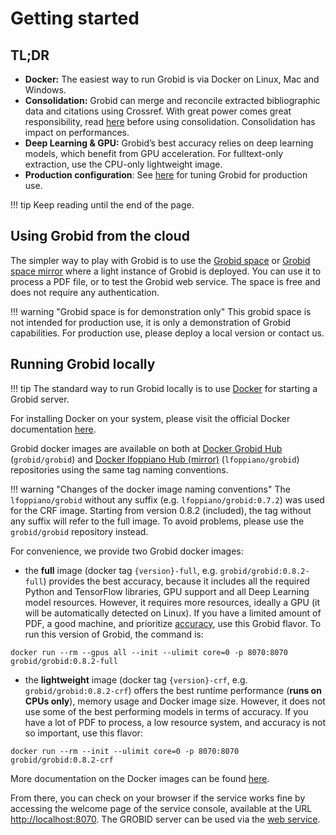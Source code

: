 # Getting started

## TL;DR

- **Docker:** The easiest way to run Grobid is via Docker on Linux, Mac and Windows. 
- **Consolidation:** Grobid can merge and reconcile extracted bibliographic data and citations using Crossref. With great power comes great responsibility, read [here](Consolidation.md) before using consolidation. Consolidation has impact on performances.
- **Deep Learning & GPU:** Grobid’s best accuracy relies on deep learning models, which benefit from GPU acceleration. For fulltext-only extraction, use the CPU-only lightweight image. 
- **Production configuration**: See [here](Frequently-asked-questions.md#could-we-have-some-guidance-for-server-configuration-in-production) for tuning Grobid for production use.

!!! tip
    Keep reading until the end of the page.

## Using Grobid from the cloud  

The simpler way to play with Grobid is to use the [Grobid space](https://huggingface.co/spaces/lfoppiano/grobid) or [Grobid space mirror](https://huggingface.co/spaces/lfoppiano/grobid2) where a light instance of Grobid is deployed.
You can use it to process a PDF file, or to test the Grobid web service. 
The space is free and does not require any authentication.

!!! warning "Grobid space is for demonstration only"
    This grobid space is not intended for production use, it is only a demonstration of Grobid capabilities. For production use, please deploy a local version or contact us.


## Running Grobid locally

!!! tip 
    The standard way to run Grobid locally is to use [Docker](https://docs.docker.com/engine/understanding-docker/) for starting a Grobid server. 


For installing Docker on your system, please visit the official Docker documentation [here](https://docs.docker.com/get-docker/).

Grobid docker images are available on both at [Docker Grobid Hub](https://hub.docker.com/r/grobid/grobid) (`grobid/grobid`) and [Docker lfoppiano Hub (mirror)](https://hub.docker.com/r/lfoppiano/grobid) (`lfoppiano/grobid`) repositories using the same tag naming conventions.

!!! warning "Changes of the docker image naming conventions"
    The `lfoppiano/grobid` without any suffix (e.g. `lfoppiano/grobid:0.7.2`) was used for the CRF image. Starting from version 0.8.2 (included), the tag without any suffix will refer to the full image. To avoid problems, please use the `grobid/grobid` repository instead.


For convenience, we provide two Grobid docker images:

- the **full** image (docker tag `{version}-full`, e.g. `grobid/grobid:0.8.2-full`) provides the best accuracy, because it includes all the required Python and TensorFlow libraries, GPU support and all Deep Learning model resources. However, it requires more resources, ideally a GPU (it will be automatically detected on Linux). If you have a limited amount of PDF, a good machine, and prioritize [accuracy](Deep-Learning-models.md#recommended-deep-learning-models), use this Grobid flavor. To run this version of Grobid, the command is: 

```console
docker run --rm --gpus all --init --ulimit core=0 -p 8070:8070 grobid/grobid:0.8.2-full
```

- the **lightweight** image (docker tag `{version}-crf`, e.g. `grobid/grobid:0.8.2-crf`) offers the best runtime performance (**runs on CPUs only**), memory usage and Docker image size. However, it does not use some of the best performing models in terms of accuracy. If you have a lot of PDF to process, a low resource system, and accuracy is not so important, use this flavor:

```console
docker run --rm --init --ulimit core=0 -p 8070:8070 grobid/grobid:0.8.2-crf
```

More documentation on the Docker images can be found [here](Grobid-docker.md).

From there, you can check on your browser if the service works fine by accessing the welcome page of the service console, available at the URL <http://localhost:8070>. The GROBID server can be used via the [web service](Grobid-service.md).
